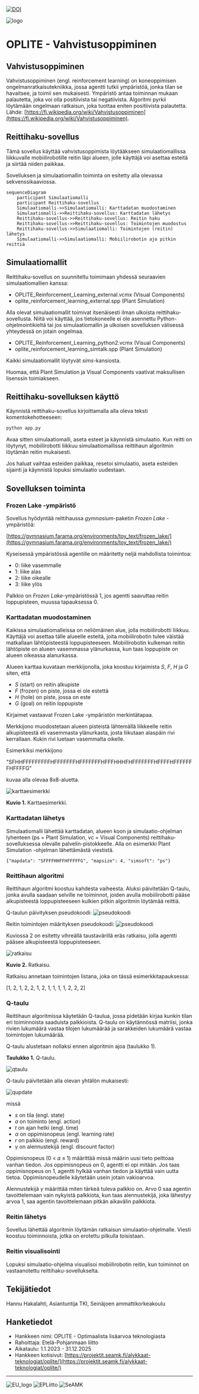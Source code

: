 [![DOI](https://zenodo.org/badge/719007511.svg)](https://zenodo.org/doi/10.5281/zenodo.10134440)

![logo](/images/OPLITE_logo_text.png)

# OPLITE - Vahvistusoppiminen

## Vahvistusoppiminen

Vahvistusoppiminen (engl. reinforcement learning) on koneoppimisen ongelmanratkaisutekniikka, jossa agentti tutkii ympäristöä, jonka tilan se havaitsee, ja toimii sen mukaisesti. Ympäristö antaa toiminnan mukaan palautetta, joka voi olla positiivista tai negatiivista. Algoritmi pyrkii löytämään ongelmaan ratkaisun, joka tuottaa eniten positiivista palautetta. Lähde: [https://fi.wikipedia.org/wiki/Vahvistusoppiminen](https://fi.wikipedia.org/wiki/Vahvistusoppiminen).

## Reittihaku-sovellus

Tämä sovellus käyttää vahvistusoppimista löytääkseen simulaatiomallissa liikkuvalle mobiilirobotille reitin läpi alueen, jolle käyttäjä voi asettaa esteitä ja siirtää niiden paikkaa.

Sovelluksen ja simulaatiomallin toiminta on esitetty alla olevassa sekvenssikaaviossa.

```mermaid
sequenceDiagram
    participant Simulaatiomalli
    participant Reittihaku-sovellus
    Simulaatiomalli->>Simulaatiomalli: Karttadatan muodostaminen
    Simulaatiomalli->>Reittihaku-sovellus: Karttadatan lähetys
    Reittihaku-sovellus->>Reittihaku-sovellus: Reitin haku
    Reittihaku-sovellus->>Reittihaku-sovellus: Toimintojen muodostus
    Reittihaku-sovellus->>Simulaatiomalli: Toimintojen (reitin) lähetys
    Simulaatiomalli->>Simulaatiomalli: Mobiilirobotin ajo pitkin reittiä
```

## Simulaatiomallit

Reittihaku-sovellus on suunniteltu toimimaan yhdessä seuraavien simulaatiomallien kanssa:
* OPLITE_Reinforcement_Learning_external.vcmx (Visual Components)
* oplite_reinforcement_learning_external.spp (Plant Simulation)

Alla olevat simulaatiomallit toimivat itsenäisesti ilman ulkoista reittihaku-sovellusta. Niitä voi käyttää, jos tietokoneelle ei ole asennettu Python-ohjelmointikieltä tai jos simulaatiomallin ja ulkoisen sovelluksen välisessä yhteydessä on jotain ongelmaa.
* OPLITE_Reinforcement_Learning_python2.vcmx (Visual Components)
* oplite_reinforcement_learning_simtalk.spp (Plant Simulation)

Kaikki simulaatiomallit löytyvät *sims*-kansiosta.

Huomaa, että Plant Simulation ja Visual Components vaativat maksullisen lisenssin toimiakseen.

## Reittihaku-sovelluksen käyttö

Käynnistä reittihaku-sovellus kirjoittamalla alla oleva teksti komentokehotteeseen:

```python
python app.py
```

Avaa sitten simulaatiomalli, aseta esteet ja käynnistä simulaatio. Kun reitti on löytynyt, mobiilirobotti liikkuu simulaatiomallissa reittihaun algoritmin löytämän reitin mukaisesti.

Jos haluat vaihtaa esteiden paikkaa, resetoi simulaatio, aseta esteiden sijainti ja käynnistä lopuksi simulaatio uudestaan.

## Sovelluksen toiminta

### Frozen Lake -ympäristö

Sovellus hyödyntää reittihaussa *gymnasium*-paketin *Frozen Lake* -ympäristöä:

[https://gymnasium.farama.org/environments/toy_text/frozen_lake/](https://gymnasium.farama.org/environments/toy_text/frozen_lake/)

Kyseisessä ympäristössä agentille on määritetty neljä mahdollista toimintoa:
* 0: liike vasemmalle
* 1: liike alas
* 2: liike oikealle
* 3: liike ylös

Palkkio on *Frozen Lake*-ympäristössä 1, jos agentti saavuttaa reitin loppupisteen, muussa tapauksessa 0.

### Karttadatan muodostaminen

Kaikissa simulaatiomalleissa on neliömäinen alue, jolla mobiilirobotti liikkuu. Käyttäjä voi asettaa tälle alueelle esteitä, joita mobiilirobotin tulee väistää matkallaan lähtöpisteestä loppupisteeseen. Mobiilirobotin kulkeman reitin lähtöpiste on alueen vasemmassa ylänurkassa, kun taas loppupiste on alueen oikeassa alanurkassa.

Alueen karttaa kuvataan merkkijonolla, joka koostuu kirjaimista *S*, *F*, *H* ja *G* siten, että
* *S* (start) on reitin alkupiste
* *F* (frozen) on piste, jossa ei ole estettä
* *H* (hole) on piste, jossa on este
* *G* (goal) on reitin loppupiste

Kirjaimet vastaavat Frozen Lake -ympäristön merkintätapaa.

Merkkijono muodostetaan alueen pisteistä lähtemällä liikkeelle reitin alkupisteestä eli vasemmasta ylänurkasta, josta liikutaan alaspäin rivi kerrallaan. Kukin rivi luetaan vasemmalta oikelle.

Esimerkiksi merkkijono

"SFHHFFFFFFFFFHFFFFFFFHFFFFFFFHFFFHHHFHFFFFFFFHFFFFHFFFFFFFHFFFFG"

kuvaa alla olevaa 8x8-aluetta.

![karttaesimerkki](/images/karttaesimerkki.png)

**Kuvio 1.** Karttaesimerkki.

### Karttadatan lähetys

Simulaatiomalli lähettää karttadatan, alueen koon ja simulaatio-ohjelman lyhenteen (ps = Plant Simulation, vc = Visual Components) reittihaku-sovelluksessa olevalle palvelin-pistokkeelle. Alla on esimerkki Plant Simulation -ohjelman lähettämästä viestistä.
```
{"mapdata": "SFFFFHHFFHFFFFFG", "mapsize": 4, "simsoft": "ps"}
```

### Reittihaun algoritmi

Reittihaun algoritmi koostuu kahdesta vaiheesta. Aluksi päivitetään Q-taulu, jonka avulla saadaan selville ne toiminnot, joiden avulla mobiilirobotti pääse alkupisteestä loppupisteeseen kulkien pitkin algoritmin löytämää reittiä.

Q-taulun päivityksen pseudokoodi:
![pseudokoodi](/images/pseudokoodi_q_taulu.png)

Reitin toimintojen määrityksen pseudokoodi:
![pseudokoodi](/images/pseudokoodi_toiminnot.png)

Kuviossa 2 on esitetty vihreällä taustavärillä eräs ratkaisu, jolla agentti pääsee alkupisteestä loppupisteeseen.

![ratkaisu](/images/ratkaisu.png)

**Kuvio 2.** Ratkaisu.

Ratkaisu annetaan toimintojen listana, joka on tässä esimerkkitapauksessa:

[1, 2, 1, 2, 2, 1, 2, 1, 1, 1, 1, 2, 2, 2]

### Q-taulu

Reittihaun algoritmissa käytetään Q-taulua, jossa pidetään kirjaa kunkin tilan eri toiminnoista saaduista palkkioista. Q-taulu on käytännössä matriisi, jonka rivien lukumäärä vastaa tilojen lukumäärää ja sarakkeiden lukumäärä vastaa toimintojen lukumäärää.

Q-taulu alustetaan nollaksi ennen algoritmin ajoa (taulukko 1).

**Taulukko 1.** Q-taulu.

![qtaulu](/images/qtaulu.png)

Q-taulu päivitetään alla olevan yhtälön mukaisesti:

![qupdate](/images/qupdate.png)

missä
* *s* on tila (engl. state)
* *a* on toiminto (engl. action)
* *t* on ajan hetki (engl. time)
* *α* on oppimisnopeus (engl. learning rate)
* *r* on palkkio (engl. reward)
* *γ* on alennustekijä (engl. discount factor)

Oppimisnopeus (0 < 𝛼 ≤ 1) määrittää missä määrin uusi tieto peittoaa vanhan tiedon. Jos oppimisnopeus on 0, agentti ei opi mitään. Jos taas oppimisnopeus on 1, agentti hylkää vanhan tiedon ja käyttää vain uutta tietoa. Oppimisnopeudelle käytetään usein jotain vakioarvoa.

Alennustekijä *γ* määrittää miten tärkeä tuleva palkkio on. Arvo 0 saa agentin tavoittelemaan vain nykyistä palkkiota, kun taas alennustekijä, joka lähestyy arvoa 1, saa agentin tavoittelemaan pitkän aikavälin palkkiota.

### Reitin lähetys

Sovellus lähettää algoritmin löytämän ratkaisun simulaatio-ohjelmalle. Viesti koostuu toiminnoista, jotka on erotettu pilkulla toisistaan.

### Reitin visualisointi

Lopuksi simulaatio-ohjelma visualisoi mobiilirobotin reitin, kun toiminnot on vastaanotettu reittihaku-sovellukselta.

## Tekijätiedot

Hannu Hakalahti, Asiantuntija TKI, Seinäjoen ammattikorkeakoulu

## Hanketiedot

* Hankkeen nimi: OPLITE - Optimaalista lisäarvoa teknologiasta
* Rahoittaja: Etelä-Pohjanmaan liitto
* Aikataulu: 1.1.2023 - 31.12.2025
* Hankkeen kotisivut: [https://projektit.seamk.fi/alykkaat-teknologiat/oplite/](https://projektit.seamk.fi/alykkaat-teknologiat/oplite/)
---
![EU_logo](/images/Euroopan_unionin_osarahoittama_POS.png)
![EPLiitto](/images/EPLiitto_logo_vaaka_vari.jpg)
![SeAMK](/images/SEAMK_vaaka_fi_en_RGB_1200x486.jpg)
